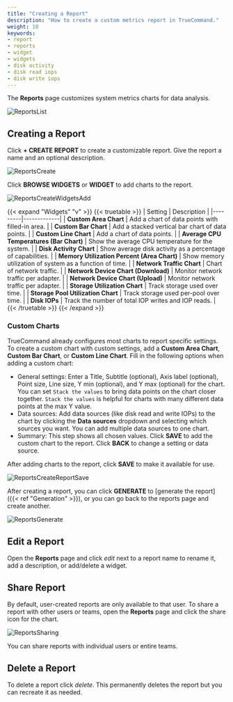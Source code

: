 ```yaml
---
title: "Creating a Report"
description: "How to create a custom metrics report in TrueCommand."
weight: 10
keywords:
- report
- reports
- widget
- widgets
- disk activity
- disk read iops
- disk write iops
---
```


The **Reports** page customizes system metrics charts for data analysis.

![ReportsList](/images/TrueCommand/Reports/ReportsList.png "Reports List")

## Creating a Report

Click **+ CREATE REPORT** to create a customizable report.
Give the report a name and an optional description.

![ReportsCreate](/images/TrueCommand/Reports/ReportsCreateReportNameDescription.png "Create a new report")

Click **BROWSE WIDGETS** or **WIDGET** to add charts to the report.

![ReportsCreateWidgetsAdd](/images/TrueCommand/Reports/ReportsCreateReportWidgets.png "Adding widgets to a new report")

{{< expand "Widgets" "v" >}}
{{< truetable >}}
| Setting | Description |
|---------|-------------|
| **Custom Area Chart** | Add a chart of data points with filled-in area. |
| **Custom Bar Chart** | Add a stacked vertical bar chart of data points. |
| **Custom Line Chart**  | Add a chart of data points. |
| **Average CPU Temperatures (Bar Chart)** | Show the average CPU temperature for the system. |
| **Disk Activity Chart**  | Show average disk activity as a percentage of capabilities. |
| **Memory Utilization Percent (Area Chart)**  | Show memory utilization of system as a function of time. |
| **Network Traffic Chart**  | Chart of network traffic. |
| **Network Device Chart (Download)**  | Monitor network traffic per adapter. |
| **Network Device Chart (Upload)**  | Monitor network traffic per adapter. |
| **Storage Utilization Chart**  | Track storage used over time. |
| **Storage Pool Utilization Chart**  | Track storage used per-pool over time. |
| **Disk IOPs**  | Track the number of total IOP writes and IOP reads. |
{{< /truetable >}}
{{< /expand >}}

### Custom Charts

TrueCommand already configures most charts to report specific settings.
To create a custom chart with custom settings, add a **Custom Area Chart**, **Custom Bar Chart**, or **Custom Line Chart**.
Fill in the following options when adding a custom chart:

* General settings: Enter a Title, Subtitle (optional), Axis label (optional), Point size, Line size, Y min (optional), and Y max (optional) for the chart.
  You can set `Stack the values` to bring data points on the chart closer together.
  `Stack the values` is helpful for charts with many different data points at the max Y value.
* Data sources: Add data sources (like disk read and write IOPs) to the chart by clicking the **Data sources** dropdown and selecting which sources you want.
  You can add multiple data sources to one chart.
* Summary: This step shows all chosen values.
  Click **SAVE** to add the custom chart to the report. Click **BACK** to change a setting or data source.

After adding charts to the report, click **SAVE** to make it available for use.

![ReportsCreateReportSave](/images/TrueCommand/Reports/ReportsCreateReportSave.png "Reports Create Report Save")

After creating a report, you can click **GENERATE** to [generate the report]({{< ref "Generation" >}}), or you can go back to the reports page and create another.

![ReportsGenerate](/images/TrueCommand/Reports/ReportsGenerate.png "Reports Generate")

## Edit a Report

Open the **Reports** page and click <i class="material-icons" aria-hidden="true" title="edit">edit</i> next to a report name to rename it, add a description, or add/delete a widget.

## Share Report

By default, user-created reports are only available to that user.
To share a report with other users or teams, open the **Reports** page and click the <mat-icon _ngcontent-fxr-c199="" role="img" class="mat-icon notranslate material-icons mat-icon-no-color" aria-hidden="true">share</mat-icon> icon for the chart.

![ReportsSharing](/images/TrueCommand/Reports/ReportsShareReport.png "Reports Sharing")

You can share reports with individual users or entire teams.

## Delete a Report

To delete a report click <i class="material-icons" aria-hidden="true" title="Delete">delete</i>. This permanently deletes the report but you can recreate it as needed.
